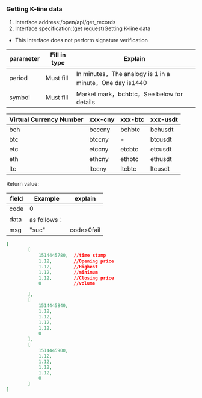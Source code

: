 ### <span id="8">Getting K-line data</span>


1. Interface address:/open/api/get_records
2. Interface specification:(get request)Getting K-line data

* This interface does not perform signature verification

| parameter | Fill in type | Explain                                                  |
| --------- | ------------ | -------------------------------------------------------- |
| period    | Must fill    | In minutes，The analogy is 1 in a minute，One day is1440 |
| symbol    | Must fill    | Market mark，bchbtc，See below for details               |

| Virtual Currency Number | xxx-cny | xxx-btc | xxx-usdt |
| ----------------------- | ------- | ------- | -------- |
| bch                     | bcccny  | bchbtc  | bchusdt  |
| btc                     | btccny  | -       | btcusdt  |
| etc                     | etccny  | etcbtc  | etcusdt  |
| eth                     | ethcny  | ethbtc  | ethusdt  |
| ltc                     | ltccny  | ltcbtc  | ltcusdt  |

Return value:

| field | Example      | explain    |
| ----- | ------------ | ---------- |
| code  | 0            |
| data  | as follows： |
| msg   | "suc"        | code>0fail |

```json
[
        [
            1514445780,  //time stamp
            1.12,        //Opening price
            1.12,        //Highest
            1.12,        //minimum
            1.12,        //Closing price
            0            //volume

        ],
        [
            1514445840,
            1.12,
            1.12,
            1.12,
            1.12,
            0
        ],
        [
            1514445900,
            1.12,
            1.12,
            1.12,
            1.12,
            0
        ]
]
```
